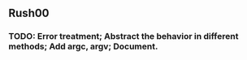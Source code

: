 ## Rush00

### TODO: Error treatment; Abstract the behavior in different methods; Add argc, argv; Document.
